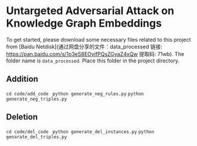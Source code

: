# Untargeted Adversarial Attack on Knowledge Graph Embeddings
To get started, please download some necessary files related to this project from [Baidu Netdisk](通过网盘分享的文件：data_processed
链接: https://pan.baidu.com/s/1o3eS8EOyifPQsZGyaZ4xQw 提取码: 71wb). The folder name is `data_processed`. Place this folder in the project directory.
## Addition

`cd code/add_code `
`python generate_neg_rules.py`
`python generate_neg_triples.py`

## Deletion

`cd code/del_code `
`python generate_del_instances.py`
`python genarate_del_triples.py`
